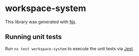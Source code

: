 # workspace-system

This library was generated with [Nx](https://nx.dev).

## Running unit tests

Run `nx test workspace-system` to execute the unit tests via [Jest](https://jestjs.io).
